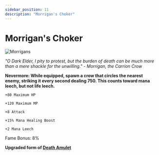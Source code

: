 ```yaml
---
sidebar_position: 11
description: "Morrigan's Choker"
---
```


# Morrigan's Choker

![Morrigans](https://vwiki.valorserver.com/api/item/picture/morrigan's%20choker)

<i>"O Dark Elder, I pity to protest, but the burden of death can be much more than a mere shackle for the unwilling." - Morrigan, the Carrion Crow</i>

**Nevermore: While equipped, spawn a crow that circles the nearest enemy, striking it every second dealing 750. This counts toward mana leech, but not life leech.**

    +80 Maximum HP
    
    +120 Maximum MP
    
    +8 Attack
    
    +15% Mana Healing Boost
    
    +2 Mana Leech
    
Fame Bonus: 8%

**Upgraded form of [Death Amulet](https://wiki.valorserver.com/docs/items/rings/ut/death_amulet)**
